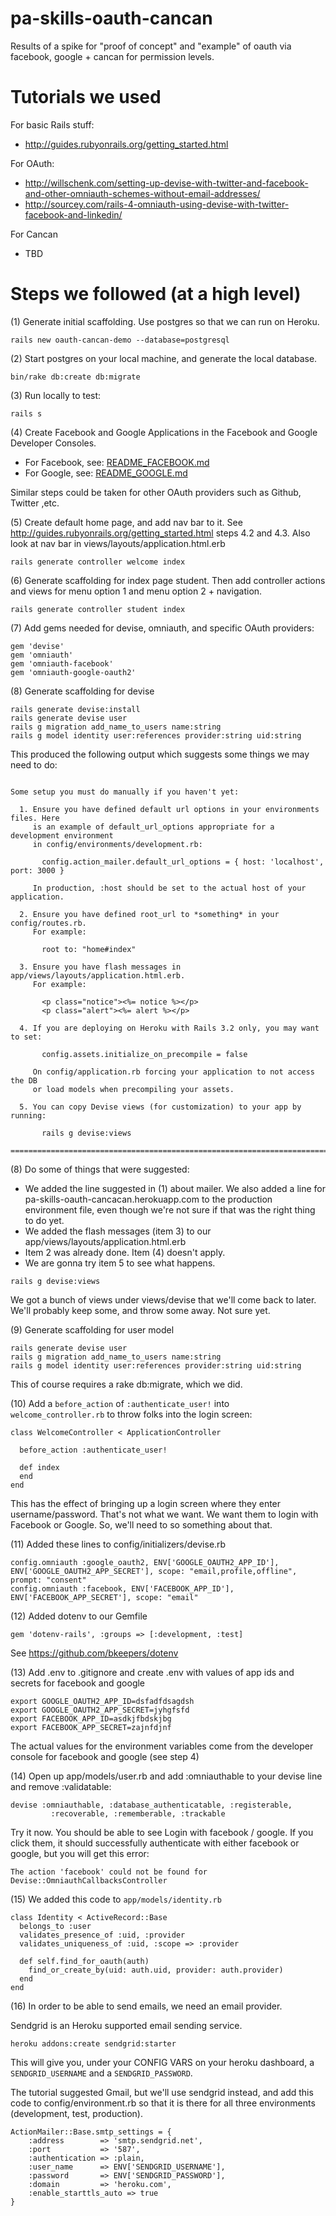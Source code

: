 # pa-skills-oauth-cancan
Results of a spike for "proof of concept" and "example" of oauth via facebook, google + cancan for permission levels.

# Tutorials we used


For basic Rails stuff:

* http://guides.rubyonrails.org/getting_started.html

For OAuth:

* http://willschenk.com/setting-up-devise-with-twitter-and-facebook-and-other-omniauth-schemes-without-email-addresses/
* http://sourcey.com/rails-4-omniauth-using-devise-with-twitter-facebook-and-linkedin/

For Cancan

* TBD

# Steps we followed (at a high level)

(1) Generate initial scaffolding.   Use postgres so that we can run on Heroku.

```
rails new oauth-cancan-demo --database=postgresql
```

(2) Start postgres on your local machine, and generate the local database.

```
bin/rake db:create db:migrate
```

(3) Run locally to test:

```
rails s
```

(4) Create Facebook and Google Applications in the Facebook and Google Developer Consoles.

* For Facebook, see: [README_FACEBOOK.md](/README_FACEBOOK.md)
* For Google, see: [README_GOOGLE.md](/README_GOOGLE.md)

Similar steps could be taken for other OAuth providers such as Github, Twitter ,etc.

(5) Create default home page, and add nav bar to it. See http://guides.rubyonrails.org/getting_started.html steps 4.2 and 4.3. Also look at nav bar in views/layouts/application.html.erb

```
rails generate controller welcome index
```

(6) Generate scaffolding for index page student. Then add controller actions and views for menu option 1 and menu option 2 + navigation.

```
rails generate controller student index
```

(7) Add gems needed for devise, omniauth, and specific OAuth providers:

```
gem 'devise'
gem 'omniauth'
gem 'omniauth-facebook'
gem 'omniauth-google-oauth2'
```

(8) Generate scaffolding for devise
```
rails generate devise:install
rails generate devise user
rails g migration add_name_to_users name:string
rails g model identity user:references provider:string uid:string
```

This produced the following output which suggests some things we may need to do:

```

Some setup you must do manually if you haven't yet:

  1. Ensure you have defined default url options in your environments files. Here
     is an example of default_url_options appropriate for a development environment
     in config/environments/development.rb:

       config.action_mailer.default_url_options = { host: 'localhost', port: 3000 }

     In production, :host should be set to the actual host of your application.

  2. Ensure you have defined root_url to *something* in your config/routes.rb.
     For example:

       root to: "home#index"

  3. Ensure you have flash messages in app/views/layouts/application.html.erb.
     For example:

       <p class="notice"><%= notice %></p>
       <p class="alert"><%= alert %></p>

  4. If you are deploying on Heroku with Rails 3.2 only, you may want to set:

       config.assets.initialize_on_precompile = false

     On config/application.rb forcing your application to not access the DB
     or load models when precompiling your assets.

  5. You can copy Devise views (for customization) to your app by running:

       rails g devise:views

===============================================================================
```

(8) Do some of things that were suggested:

* We added the line suggested in (1) about mailer.  We also added a line for pa-skills-oauth-cancacan.herokuapp.com to the production environment file, even though we're not sure if that was the right thing to do yet.
* We added the flash messages (item 3) to our app/views/layouts/application.html.erb
* Item 2 was already done.  Item (4) doesn't apply.
* We are gonna try item 5 to see what happens.

```
rails g devise:views
```

We got a bunch of views under views/devise that we'll come back to later.  We'll probably keep some, and throw some away.  Not sure yet.

(9) Generate scaffolding for user model
```
rails generate devise user
rails g migration add_name_to_users name:string
rails g model identity user:references provider:string uid:string
```

This of course requires a rake db:migrate, which we did.  

(10) Add a `before_action` of `:authenticate_user!` into  `welcome_controller.rb` to throw folks into the login screen:

```
class WelcomeController < ApplicationController

  before_action :authenticate_user!

  def index
  end
end

```

This has the effect of bringing up a login screen where they enter username/password.
That's not what we want.  We want them to login with Facebook or Google.  So, we'll need to so something about that.



(11) Added these lines to config/initializers/devise.rb

```
config.omniauth :google_oauth2, ENV['GOOGLE_OAUTH2_APP_ID'], ENV['GOOGLE_OAUTH2_APP_SECRET'], scope: "email,profile,offline", prompt: "consent"
config.omniauth :facebook, ENV['FACEBOOK_APP_ID'], ENV['FACEBOOK_APP_SECRET'], scope: "email"
```

(12) Added dotenv to our Gemfile
```
gem 'dotenv-rails', :groups => [:development, :test]
```
See https://github.com/bkeepers/dotenv

(13) Add .env to .gitignore and create .env with values of app ids and secrets for facebook and google
```
export GOOGLE_OAUTH2_APP_ID=dsfadfdsagdsh
export GOOGLE_OAUTH2_APP_SECRET=jyhgfsfd
export FACEBOOK_APP_ID=asdkjfbdskjbg
export FACEBOOK_APP_SECRET=zajnfdjnf

```
The actual values for the environment variables come from the developer console for facebook and google (see step 4)


(14) Open up app/models/user.rb and add :omniauthable to your devise line and remove :validatable:
```
devise :omniauthable, :database_authenticatable, :registerable,
         :recoverable, :rememberable, :trackable
```

Try it now. You should be able to see Login with facebook / google. If you click them,
it should successfully authenticate with either facebook or google, but you will get this error:
```
The action 'facebook' could not be found for Devise::OmniauthCallbacksController
```

(15) We added this code to `app/models/identity.rb`

```
class Identity < ActiveRecord::Base
  belongs_to :user
  validates_presence_of :uid, :provider
  validates_uniqueness_of :uid, :scope => :provider

  def self.find_for_oauth(auth)
    find_or_create_by(uid: auth.uid, provider: auth.provider)
  end
end
```

(16) In order to be able to send emails, we need an email provider.

Sendgrid is an Heroku supported email sending service.

```
heroku addons:create sendgrid:starter
```

This will give you, under your CONFIG VARS on your heroku dashboard, a `SENDGRID_USERNAME` and a `SENDGRID_PASSWORD`.

The tutorial suggested Gmail, but we'll use sendgrid instead, and add this code to config/environment.rb so that
it is there for all three environments (development, test, production).


```
ActionMailer::Base.smtp_settings = {
    :address        => 'smtp.sendgrid.net',
    :port           => '587',
    :authentication => :plain,
    :user_name      => ENV['SENDGRID_USERNAME'],
    :password       => ENV['SENDGRID_PASSWORD'],
    :domain         => 'heroku.com',
    :enable_starttls_auto => true
}
```